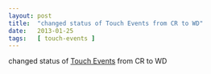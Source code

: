 ```yaml
---
layout: post
title:  "changed status of Touch Events from CR to WD"
date:   2013-01-25
tags:   [ touch-events ]
---
```


changed status of [Touch Events](/spec/touch-events) from CR to WD

